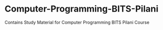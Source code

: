 # Computer-Programming-BITS-Pilani
Contains Study Material for Computer Programming BITS Pilani Course
